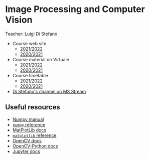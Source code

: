 # Image Processing and Computer Vision
Teacher: Luigi Di Stefano

- Course web site
  - [2021/2022](https://www.unibo.it/en/teaching/course-unit-catalogue/course-unit/2021/446598)
  - [2020/2021](https://www.unibo.it/en/teaching/course-unit-catalogue/course-unit/2020/446598)
- Course material on Virtuale
  - [2021/2022](https://virtuale.unibo.it/course/view.php?id=26168)
  - [2020/2021](https://virtuale.unibo.it/course/view.php?id=15527)
- Course timetable
  - [2021/2022](https://www.unibo.it/en/teaching/course-unit-catalogue/course-unit/2021/446598/orariolezioni)
  - [2020/2021](https://www.unibo.it/en/teaching/course-unit-catalogue/course-unit/2020/446598/orariolezioni)
- [Di Stefano's channel on MS Stream](https://web.microsoftstream.com/user/178c1432-b1e5-42ac-958e-11c4c1509376)

## Useful resources

- [Numpy manual](https://numpy.org/doc/stable/)
- [`numpy` reference](https://numpy.org/doc/stable/reference/)
- [MatPlotLib docs](https://matplotlib.org/stable/contents.html)
- [`matplotlib` reference](https://matplotlib.org/stable/api/)
- [OpenCV docs](https://docs.opencv.org/4.5.4/index.html)
- [OpenCV-Python docs](https://docs.opencv.org/4.5.4/d6/d00/tutorial_py_root.html)
- [Jupyter docs](https://jupyter.readthedocs.io/en/latest/)


